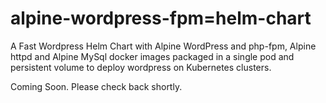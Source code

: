 # alpine-wordpress-fpm=helm-chart

A Fast Wordpress Helm Chart with Alpine WordPress and php-fpm, Alpine httpd and Alpine MySql docker images packaged in a single pod and persistent volume to deploy wordpress on Kubernetes clusters.

Coming Soon. Please check back shortly.
